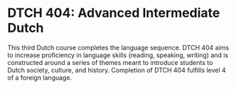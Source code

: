 # DTCH 404: Advanced Intermediate Dutch

This third Dutch course completes the language sequence. DTCH 404 aims to increase proficiency in language skills (reading, speaking, writing) and is constructed around a series of themes meant to introduce students to Dutch society, culture, and history. Completion of DTCH 404 fulfills level 4 of a foreign language.